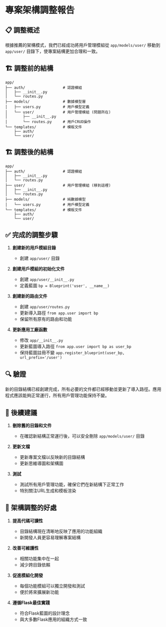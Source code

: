# 專案架構調整報告

## 📋 調整概述

根據推薦的架構模式，我們已經成功將用戶管理模組從 `app/models/user/` 移動到 `app/user/` 目錄下，使專案結構更加合理和一致。

## 🏗️ 調整前的結構

```
app/
├── auth/                 # 認證模組
│   ├── __init__.py
│   └── routes.py
├── models/               # 數據模型層
│   ├── users.py          # 用戶模型定義
│   └── user/             # 用戶管理模組 (問題所在)
│       ├── __init__.py
│       └── routes.py     # 用戶CRUD操作
└── templates/            # 模板文件
    ├── auth/
    └── user/
```

## 🏗️ 調整後的結構

```
app/
├── auth/                 # 認證模組
│   ├── __init__.py
│   └── routes.py
├── user/                 # 用戶管理模組 (移到這裡)
│   ├── __init__.py
│   └── routes.py
├── models/               # 純數據模型
│   └── users.py          # 用戶模型定義
└── templates/            # 模板文件
    ├── auth/
    └── user/
```

## ✅ 完成的調整步驟

1. **創建新的用戶模組目錄**
   - 創建 `app/user/` 目錄

2. **創建用戶模組的初始化文件**
   - 創建 `app/user/__init__.py`
   - 定義藍圖 `bp = Blueprint('user', __name__)`

3. **創建新的路由文件**
   - 創建 `app/user/routes.py`
   - 更新導入路徑 `from app.user import bp`
   - 保留所有原有的路由和功能

4. **更新應用工廠函數**
   - 修改 `app/__init__.py`
   - 更新藍圖導入路徑 `from app.user import bp as user_bp`
   - 保持藍圖註冊不變 `app.register_blueprint(user_bp, url_prefix='/user')`

## 🔍 驗證

新的目錄結構已經創建完成，所有必要的文件都已經移動並更新了導入路徑。應用程式應該能夠正常運行，所有用戶管理功能保持不變。

## 📝 後續建議

1. **刪除舊的目錄和文件**
   - 在確認新結構正常運行後，可以安全刪除 `app/models/user/` 目錄

2. **更新文檔**
   - 更新專案文檔以反映新的目錄結構
   - 更新思維導圖和架構圖

3. **測試**
   - 測試所有用戶管理功能，確保它們在新結構下正常工作
   - 特別關注URL生成和模板渲染

## 🎯 架構調整的好處

1. **提高代碼可讀性**
   - 目錄結構現在清晰地反映了應用的功能組織
   - 新開發人員更容易理解專案結構

2. **改善可維護性**
   - 相關功能集中在一起
   - 減少跨目錄依賴

3. **促進模組化開發**
   - 每個功能模組可以獨立開發和測試
   - 便於將來擴展新功能

4. **遵循Flask最佳實踐**
   - 符合Flask藍圖的設計理念
   - 與大多數Flask應用的組織方式一致
